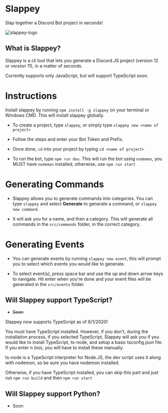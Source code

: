 # Slappey

Slap together a Discord Bot project in seconds!

![slappey-logo](https://i.imgur.com/q4ofLAo.png)

## What is Slappey?

Slappey is a cli tool that lets you generate a Discord.JS project (version 12 or version 11), in a matter of seconds.

Currently supports only JavaScript, but will support TypeScript soon.

# Instructions

Install slappey by running `npm install -g slappey` on your terminal or Windows CMD. This will install slappey globally.

- To create a project, type `slappey`, or simply type `slappey new <name of project>`

- Follow the steps and enter your Bot Token and Prefix.

- Once done, `cd` into your project by typing `cd <name of project>`

- To run the bot, type `npm run dev`. This will run the bot using `nodemon`, you MUST have `nodemon` installed, otherwise, use `npm run start`

# Generating Commands

- Slappey allows you to generate commands into categories. You can type `slappey` and select **Generate** to generate a command, or `slappey new command`.

- It will ask you for a name, and then a category. This will generate all commands in the `src/commands` folder, in the correct category.

# Generating Events

- You can generate events by running `slappey new event`, this will prompt you to select which events you would like to generate.

- To select event(s), press space bar and use the up and down arrow keys to navigate. Hit enter when you're done and your event files will be generated in the `src/events` folder.

## Will Slappey support TypeScript?

- ~~Soon~~

Slappey now supports TypeScript as of 6/1/2020!

You must have TypeScript installed. However, if you don't, during the installation process, if you selected TypeScript, Slappey will ask you if you would like to install TypeScript, ts-node, and setup a basic tsconfig.json file. If you enter n (no), you will have to install these manually.

ts-node is a TypeScript interpreter for Node.JS, the dev script uses it along with nodemon, so be sure you have nodemon installed.

Otherwise, if you have TypeScript installed, you can skip this part and just run `npm run build` and then `npm run start`

## Will Slappey support Python?

- Soon
